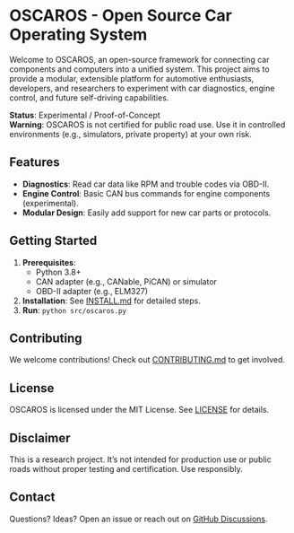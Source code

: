 # OSCAROS - Open Source Car Operating System

Welcome to OSCAROS, an open-source framework for connecting car components and computers into a unified system. This project aims to provide a modular, extensible platform for automotive enthusiasts, developers, and researchers to experiment with car diagnostics, engine control, and future self-driving capabilities.

**Status**: Experimental / Proof-of-Concept  
**Warning**: OSCAROS is not certified for public road use. Use it in controlled environments (e.g., simulators, private property) at your own risk.

## Features
- **Diagnostics**: Read car data like RPM and trouble codes via OBD-II.
- **Engine Control**: Basic CAN bus commands for engine components (experimental).
- **Modular Design**: Easily add support for new car parts or protocols.

## Getting Started
1. **Prerequisites**:
   - Python 3.8+
   - CAN adapter (e.g., CANable, PiCAN) or simulator
   - OBD-II adapter (e.g., ELM327)
2. **Installation**: See [INSTALL.md](docs/INSTALL.md) for detailed steps.
3. **Run**: `python src/oscaros.py`

## Contributing
We welcome contributions! Check out [CONTRIBUTING.md](CONTRIBUTING.md) to get involved.

## License
OSCAROS is licensed under the MIT License. See [LICENSE](LICENSE) for details.

## Disclaimer
This is a research project. It’s not intended for production use or public roads without proper testing and certification. Use responsibly.

## Contact
Questions? Ideas? Open an issue or reach out on [GitHub Discussions](https://github.com/oscaroshello/OSCAROS/discussions).
